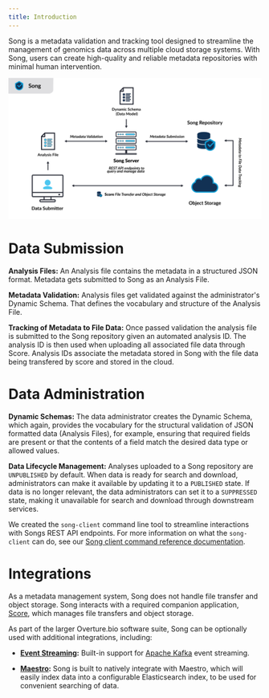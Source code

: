 ```yaml
---
title: Introduction
---
```


Song is a metadata validation and tracking tool designed to streamline the management of genomics data across multiple cloud storage systems. With Song, users can create high-quality and reliable metadata repositories with minimal human intervention.

![Entity](./assets/song_arch.png 'Song Architecture')

# Data Submission

**Analysis Files:** An Analysis file contains the metadata in a structured JSON format. Metadata gets submitted to Song as an Analysis File. 

**Metadata Validation:** Analysis files get validated against the administrator's Dynamic Schema. That defines the vocabulary and structure of the Analysis File. 

**Tracking of Metadata to File Data:** Once passed validation the analysis file is submitted to the Song repository given an automated analysis ID. The analysis ID is then used when uploading all associated file data through Score. Analysis IDs associate the metadata stored in Song with the file data being transfered by score and stored in the cloud.

# Data Administration

**Dynamic Schemas:** The data administrator creates the Dynamic Schema, which again, provides the vocabulary for the structural validation of JSON formatted data (Analysis Files), for example, ensuring that required fields are present or that the contents of a field match the desired data type or allowed values.

**Data Lifecycle Management:** Analyses uploaded to a Song repository are `UNPUBLISHED` by default. When data is ready for search and download, administrators can make it available by updating it to a `PUBLISHED` state. If data is no longer relevant, the data administrators can set it to a `SUPPRESSED` state, making it unavailable for search and download through downstream services. 

<Note title="The Song Client">We created the `song-client` command line tool to streamline interactions with Songs REST API endpoints. For more information on what the `song-client` can do, see our [Song client command reference documentation](./reference/commands.md).</Note>

# Integrations

As a metadata management system, Song does not handle file transfer and object storage. Song interacts with a required companion application, [Score](/documentation/score), which manages file transfers and object storage.

As part of the larger Overture.bio software suite, Song can be optionally used with additional integrations, including:

- **[Event Streaming](/documentation/song/installation/configuration/kafka):** Built-in support for [Apache Kafka](https://kafka.apache.org/) event streaming.  

- **[Maestro](/documentation/maestro/):** Song is built to natively integrate with Maestro, which will easily index data into a configurable Elasticsearch index, to be used for convenient searching of data. 
